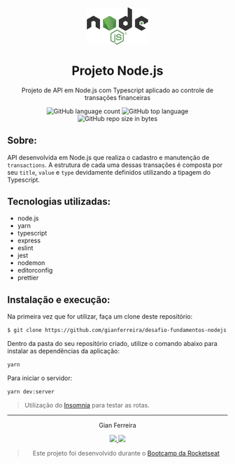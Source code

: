 <h3 align="center">
  <img alt="Node.js" src="https://github.com/gianferreira/desafio-fundamentos-nodejs/blob/master/nodejs-logo.png" height="85px"/>
</h3>

<h1 align="center">
  Projeto Node.js
</h1>

<p align="center">Projeto de API em Node.js com Typescript aplicado ao controle de transações financeiras</p>

<p align="center">
  <img alt="GitHub language count" src="https://img.shields.io/github/languages/count/gianferreira/desafio-fundamentos-nodejs">
  <img alt="GitHub top language" src="https://img.shields.io/github/languages/top/gianferreira/desafio-fundamentos-nodejs">
  <img alt="GitHub repo size in bytes" src="https://img.shields.io/github/repo-size/gianferreira/desafio-fundamentos-nodejs">
</p>

## Sobre:

API desenvolvida em Node.js que realiza o cadastro e manutenção de `transactions`. A estrutura de cada uma dessas transações é composta por seu `title`, `value` e `type` devidamente definidos utilizando a tipagem do Typescript.

## Tecnologias utilizadas:

- node.js
- yarn
- typescript
- express
- eslint
- jest
- nodemon
- editorconfig
- prettier

## Instalação e execução:

Na primeira vez que for utilizar, faça um clone deste repositório:

```bash
$ git clone https://github.com/gianferreira/desafio-fundamentos-nodejs
```

Dentro da pasta do seu repositório criado, utilize o comando abaixo para instalar as dependências da aplicação:

```bash
yarn
```

Para iniciar o servidor:

```bash
yarn dev:server
```

> Utilização do [Insomnia](https://insomnia.rest/download/) para testar as rotas.

---

<p align="center"> Gian Ferreira </p>
<p align="center">
  <a alt="Gian Ferreira" href="https://www.linkedin.com/in/gian-ferreira-7750a9179/">
    <img src="https://img.shields.io/badge/LinkedIn-Gian_Ferreira-7750a9179?logo=linkedin"/>
  </a>
  <a alt="Gian Ferreira" href="https://github.com/gianferreira">
    <img src="https://img.shields.io/badge/Gian_Ferreira-GitHub-000?logo=github"/>
  </a>
</p>

<blockquote align="center">
  Este projeto foi desenvolvido durante o
    <a href="https://rocketseat.com.br/gostack">
      Bootcamp da Rocketseat
    </a>
</blockquote>
